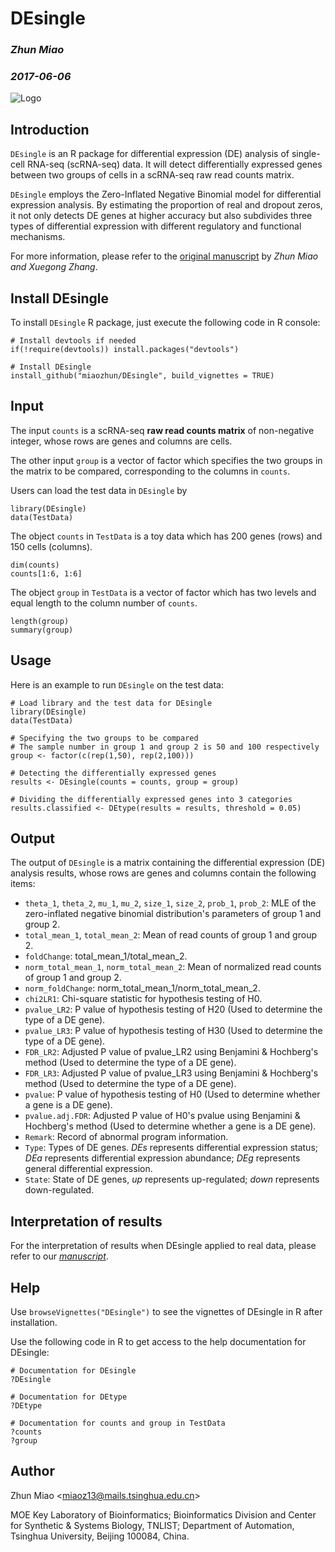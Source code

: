 # DEsingle

### *Zhun Miao*
### *2017-06-06*

![Logo](https://github.com/miaozhun/DEsingle/blob/master/DEsingle%20LOGO.png?raw=true)


## Introduction

`DEsingle` is an R package for differential expression (DE) analysis of single-cell RNA-seq (scRNA-seq) data. It will detect differentially expressed genes between two groups of cells in a scRNA-seq raw read counts matrix.

`DEsingle` employs the Zero-Inflated Negative Binomial model for differential expression analysis. By estimating the proportion of real and dropout zeros, it not only detects DE genes at higher accuracy but also subdivides three types of differential expression with different regulatory and functional mechanisms.

For more information, please refer to the [original manuscript](https://www.biorxiv.org/content/early/2017/09/08/173997) by *Zhun Miao and Xuegong Zhang*.


## Install DEsingle
To install `DEsingle` R package, just execute the following code in R console:
```
# Install devtools if needed
if(!require(devtools)) install.packages("devtools")

# Install DEsingle
install_github("miaozhun/DEsingle", build_vignettes = TRUE)
```


## Input

The input `counts` is a scRNA-seq **raw read counts matrix** of non-negative integer, whose rows are genes and columns are cells.

The other input `group` is a vector of factor which specifies the two groups in the matrix to be compared, corresponding to the columns in `counts`.

Users can load the test data in `DEsingle` by

```{r load TestData}
library(DEsingle)
data(TestData)
```

The object `counts` in `TestData` is a toy data which has 200 genes (rows) and 150 cells (columns).

```{r counts}
dim(counts)
counts[1:6, 1:6]
```

The object `group` in `TestData` is a vector of factor which has two levels and equal length to the column number of `counts`.

```{r group}
length(group)
summary(group)
```


## Usage

Here is an example to run `DEsingle` on the test data:

```{r demo, eval = FALSE}
# Load library and the test data for DEsingle
library(DEsingle)
data(TestData)

# Specifying the two groups to be compared
# The sample number in group 1 and group 2 is 50 and 100 respectively
group <- factor(c(rep(1,50), rep(2,100)))

# Detecting the differentially expressed genes
results <- DEsingle(counts = counts, group = group)

# Dividing the differentially expressed genes into 3 categories
results.classified <- DEtype(results = results, threshold = 0.05)
```


## Output

The output of `DEsingle` is a matrix containing the differential expression (DE) analysis results, whose rows are genes and columns contain the following items:

* `theta_1`, `theta_2`, `mu_1`, `mu_2`, `size_1`, `size_2`, `prob_1`, `prob_2`: MLE of the zero-inflated negative binomial distribution's parameters of group 1 and group 2.
* `total_mean_1`, `total_mean_2`: Mean of read counts of group 1 and group 2.
* `foldChange`: total_mean_1/total_mean_2.
* `norm_total_mean_1`, `norm_total_mean_2`: Mean of normalized read counts of group 1 and group 2.
* `norm_foldChange`: norm_total_mean_1/norm_total_mean_2.
* `chi2LR1`: Chi-square statistic for hypothesis testing of H0.
* `pvalue_LR2`: P value of hypothesis testing of H20 (Used to determine the type of a DE gene).
* `pvalue_LR3`: P value of hypothesis testing of H30 (Used to determine the type of a DE gene).
* `FDR_LR2`: Adjusted P value of pvalue_LR2 using Benjamini & Hochberg's method (Used to determine the type of a DE gene).
* `FDR_LR3`: Adjusted P value of pvalue_LR3 using Benjamini & Hochberg's method (Used to determine the type of a DE gene).
* `pvalue`: P value of hypothesis testing of H0 (Used to determine whether a gene is a DE gene).
* `pvalue.adj.FDR`: Adjusted P value of H0's pvalue using Benjamini & Hochberg's method (Used to determine whether a gene is a DE gene).
* `Remark`: Record of abnormal program information.
* `Type`: Types of DE genes. *DEs* represents differential expression status; *DEa* represents differential expression abundance; *DEg* represents general differential expression.
* `State`: State of DE genes, *up* represents up-regulated; *down* represents down-regulated.


## Interpretation of results
For the interpretation of results when DEsingle applied to real data, please refer to our [*manuscript*](https://www.biorxiv.org/content/early/2017/09/08/173997).


## Help
Use `browseVignettes("DEsingle")` to see the vignettes of DEsingle in R after installation.

Use the following code in R to get access to the help documentation for DEsingle:
```
# Documentation for DEsingle
?DEsingle
```
```
# Documentation for DEtype
?DEtype
```
```
# Documentation for counts and group in TestData
?counts
?group
```


## Author
Zhun Miao <<miaoz13@mails.tsinghua.edu.cn>>

MOE Key Laboratory of Bioinformatics; Bioinformatics Division and Center for Synthetic & Systems Biology, TNLIST; Department of Automation, Tsinghua University, Beijing 100084, China.

